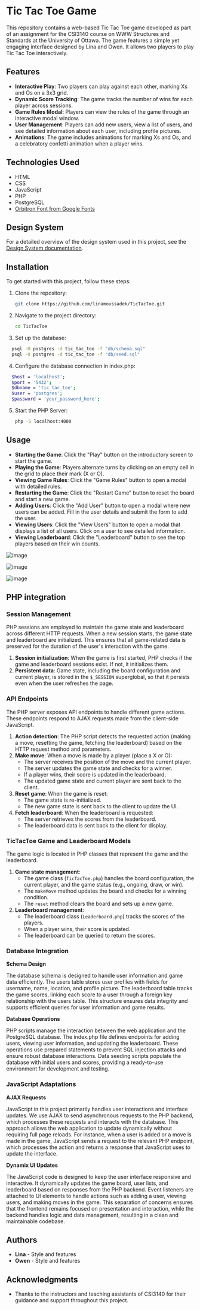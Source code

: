 # Tic Tac Toe Game

This repository contains a web-based Tic Tac Toe game developed as part of an assignment for the CSI3140 course on WWW Structures and Standards at the University of Ottawa. 
The game features a simple yet engaging interface designed by Lina and Owen. It allows two players to play Tic Tac Toe interactively.

## Features

- **Interactive Play**: Two players can play against each other, marking Xs and Os on a 3x3 grid.
- **Dynamic Score Tracking**: The game tracks the number of wins for each player across sessions.
- **Game Rules Modal**: Players can view the rules of the game through an interactive modal window.
- **User Management**: Players can add new users, view a list of users, and see detailed information about each user, including profile pictures.
- **Animations**: The game includes animations for marking Xs and Os, and a celebratory confetti animation when a player wins.

## Technologies Used

- HTML
- CSS
- JavaScript
- PHP
- PostgreSQL
- [Orbitron Font from Google Fonts](https://fonts.google.com/specimen/Orbitron)

## Design System

For a detailed overview of the design system used in this project, see the [Design System documentation](/docs/design_system.md).

## Installation

To get started with this project, follow these steps:

1. Clone the repository:
   ```bash
   git clone https://github.com/linamoussadek/TicTacToe.git
   ```
2. Navigate to the project directory:
   ```bash
   cd TicTacToe
   ```
3. Set up the database:
 ```bash
   psql -U postgres -d tic_tac_toe -f "db/schema.sql"
   psql -U postgres -d tic_tac_toe -f "db/seed.sql"
   ```
4. Configure the database connection in index.php:
 ```bash
   $host = 'localhost';
   $port = '5432';
   $dbname = 'tic_tac_toe';
   $user = 'postgres';
   $password = 'your_password_here';
   ```
5. Start the PHP Server:
    ```bash
   php -S localhost:4000
   ```


## Usage

- **Starting the Game**: Click the "Play" button on the introductory screen to start the game.
- **Playing the Game**: Players alternate turns by clicking on an empty cell in the grid to place their mark (X or O).
- **Viewing Game Rules**: Click the "Game Rules" button to open a modal with detailed rules.
- **Restarting the Game**: Click the "Restart Game" button to reset the board and start a new game.
- **Adding Users**: Click the "Add User" button to open a modal where new users can be added. Fill in the user details and submit the form to add the user.
- **Viewing Users**: Click the "View Users" button to open a modal that displays a list of all users. Click on a user to see detailed information.
- **Viewing Leaderboard**: Click the "Leaderboard" button to see the top players based on their win counts.


![image](https://github.com/user-attachments/assets/33d19ef5-7b14-43fe-99d8-12a5c286607d)


![image](https://github.com/user-attachments/assets/e9a8c4a5-2591-417b-8228-c822a47a9a46)


![image](https://github.com/user-attachments/assets/0dd44069-2abe-472a-b69c-3688db9b6ea9)

## PHP integration

### Session Management

PHP sessions are employed to maintain the game state and leaderboard across different HTTP requests. When a new session starts, the game state and leaderboard are initialized. This ensures that all game-related data is preserved for the duration of the user's interaction with the game.

1. **Session initialization**: When the game is first started, PHP checks if the game and leaderboard sessions exist. If not, it initializes them.
2. **Persistent data**: Game state, including the board configuration and current player, is stored in the `$_SESSION` superglobal, so that it persists even when the user refreshes the page.

### API Endpoints

The PHP server exposes API endpoints to handle different game actions. These endpoints respond to AJAX requests made from the client-side JavaScript.

1. **Action detection**: The PHP script detects the requested action (making a move, resetting the game, fetching the leaderboard) based on the HTTP request method and parameters.
2. **Make move**: When a move is made by a player (place a X or O):
    - The server receives the position of the move and the current player.
    - The server updates the game state and checks for a winner.
    - If a player wins, their score is updated in the leaderboard.
    - The updated game state and current player are sent back to the client.
3. **Reset game**: When the game is reset:
    - The game state is re-initialized.
    - The new game state is sent back to the client to update the UI.
4. **Fetch leaderboard**: When the leaderboard is requested:
    - The server retrieves the scores from the leaderboard.
    - The leaderboard data is sent back to the client for display.

### TicTacToe Game and Leaderboard Models

The game logic is located in PHP classes that represent the game and the leaderboard.

1. **Game state management**:
    - The game class (`TicTacToe.php`) handles the board configuration, the current player, and the game status (e.g., ongoing, draw, or win).
    - The `makeMove` method updates the board and checks for a winning condition.
    - The `reset` method clears the board and sets up a new game.
2. **Leaderboard management**:
    - The leaderboard class (`Leaderboard.php`) tracks the scores of the players.
    - When a player wins, their score is updated.
    - The leaderboard can be queried to return the scores.

### Database Integration

**Schema Design**
 
The database schema is designed to handle user information and game data efficiently. The users table stores user profiles with fields for username, name, location, and profile picture. The leaderboard table tracks the game scores, linking each score to a user through a foreign key relationship with the users table. This structure ensures data integrity and supports efficient queries for user information and game results.

**Database Operations** 

PHP scripts manage the interaction between the web application and the PostgreSQL database. The index.php file defines endpoints for adding users, viewing user information, and updating the leaderboard. These operations use prepared statements to prevent SQL injection attacks and ensure robust database interactions. Data seeding scripts populate the database with initial users and scores, providing a ready-to-use environment for development and testing.

### JavaScript Adaptations

**AJAX Requests** 

JavaScript in this project primarily handles user interactions and interface updates. We use AJAX to send asynchronous requests to the PHP backend, which processes these requests and interacts with the database. This approach allows the web application to update dynamically without requiring full page reloads. For instance, when a user is added or a move is made in the game, JavaScript sends a request to the relevant PHP endpoint, which processes the action and returns a response that JavaScript uses to update the interface.

**Dynamix UI Updates**
 
The JavaScript code is designed to keep the user interface responsive and interactive. It dynamically updates the game board, user lists, and leaderboard based on responses from the PHP backend. Event listeners are attached to UI elements to handle actions such as adding a user, viewing users, and making moves in the game. This separation of concerns ensures that the frontend remains focused on presentation and interaction, while the backend handles logic and data management, resulting in a clean and maintainable codebase.


## Authors

- **Lina** - Style and features
- **Owen** - Style and features

## Acknowledgments

- Thanks to the instructors and teaching assistants of CSI3140 for their guidance and support throughout this project.
